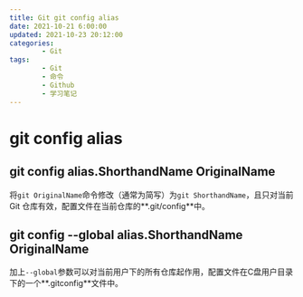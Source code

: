 ```yaml
---
title: Git git config alias
date: 2021-10-21 6:00:00
updated: 2021-10-23 20:12:00
categories:
        - Git
tags:
        - Git
        - 命令
        - Github
        - 学习笔记
---
```

# git config alias

## git config alias.ShorthandName OriginalName

将`git OriginalName`命令修改（通常为简写）为`git ShorthandName`，且只对当前 Git 仓库有效，配置文件在当前仓库的**.git/config**中。

## git config --global alias.ShorthandName OriginalName

加上`--global`参数可以对当前用户下的所有仓库起作用，配置文件在C盘用户目录下的一个**.gitconfig**文件中。

